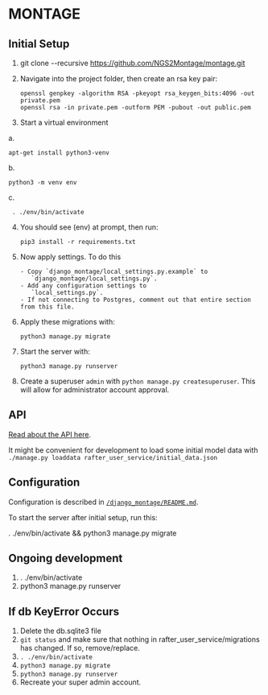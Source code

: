 # MONTAGE

## Initial Setup

1. git clone --recursive https://github.com/NGS2Montage/montage.git

2. Navigate into the project folder, then create an rsa key pair:
    ```
    openssl genpkey -algorithm RSA -pkeyopt rsa_keygen_bits:4096 -out private.pem
    openssl rsa -in private.pem -outform PEM -pubout -out public.pem
    ```
3. Start a virtual environment

  a.
  ```
  apt-get install python3-venv
  ```
  b.
  ```
  python3 -m venv env
  ```
  c.
  ```
   . ./env/bin/activate
  ```

4. You should see (env) at prompt, then run:
    ```
    pip3 install -r requirements.txt
    ```  
5. Now apply settings.  To do this
    ```
    - Copy `django_montage/local_settings.py.example` to
       `django_montage/local_settings.py`.
    - Add any configuration settings to
       `local_settings.py`.
    - If not connecting to Postgres, comment out that entire section from this file.
    ```
6. Apply these migrations with:
    ```
    python3 manage.py migrate
    ```

7. Start the server with:
    ```
    python3 manage.py runserver
    ```

8. Create a superuser `admin` with `python manage.py createsuperuser`.  This will allow for administrator account approval.

## API

[Read about the API here](https://github.com/NGS2Montage/montage/blob/master/rafter_user_service/models/README.md).

It might be convenient for development to load some initial model data with `./manage.py loaddata rafter_user_service/initial_data.json`


## Configuration
Configuration is described in [`/django_montage/README.md`](https://github.com/NGS2Montage/montage/blob/master/django_montage/README.md).

To start the server after initial setup, run this:

. ./env/bin/activate && python3 manage.py migrate

## Ongoing development

1. . ./env/bin/activate
2. python3 manage.py runserver

## If db KeyError Occurs

1. Delete the db.sqlite3 file
2. `git status` and make sure that nothing in rafter_user_service/migrations<br>
has changed. If so, remove/replace.   
2. `. ./env/bin/activate`
3. `python3 manage.py migrate`
4. `python3 manage.py runserver`
5. Recreate your super admin account.
